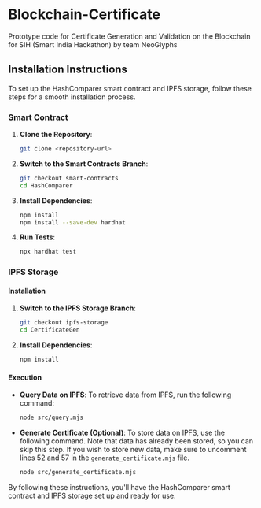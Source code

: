 # Blockchain-Certificate

Prototype code for Certificate Generation and Validation on the Blockchain for SIH (Smart India Hackathon) by team NeoGlyphs

## Installation Instructions

To set up the HashComparer smart contract and IPFS storage, follow these steps for a smooth installation process.

### Smart Contract

1. **Clone the Repository**:

   ```bash
   git clone <repository-url>
   ```

2. **Switch to the Smart Contracts Branch**:

   ```bash
   git checkout smart-contracts
   cd HashComparer
   ```

3. **Install Dependencies**:

   ```bash
   npm install
   npm install --save-dev hardhat
   ```

4. **Run Tests**:
   ```bash
   npx hardhat test
   ```

### IPFS Storage

#### Installation

1. **Switch to the IPFS Storage Branch**:

   ```bash
   git checkout ipfs-storage
   cd CertificateGen
   ```

2. **Install Dependencies**:
   ```bash
   npm install
   ```

#### Execution

- **Query Data on IPFS**:
  To retrieve data from IPFS, run the following command:

  ```bash
  node src/query.mjs
  ```

- **Generate Certificate (Optional)**:
  To store data on IPFS, use the following command. Note that data has already been stored, so you can skip this step. If you wish to store new data, make sure to uncomment lines 52 and 57 in the `generate_certificate.mjs` file.
  ```bash
  node src/generate_certificate.mjs
  ```

By following these instructions, you'll have the HashComparer smart contract and IPFS storage set up and ready for use.
